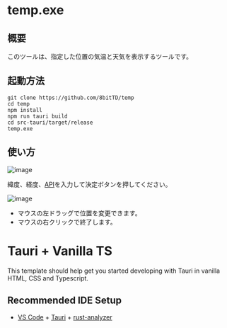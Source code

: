 # temp.exe
## 概要
このツールは、指定した位置の気温と天気を表示するツールです。

## 起動方法
```
git clone https://github.com/8bitTD/temp
cd temp
npm install
npm run tauri build
cd src-tauri/target/release
temp.exe
```
## 使い方
![image](https://github.com/8bitTD/temp/assets/19583059/66f3e2f8-d8db-4562-a761-8966575c2d42)

緯度、経度、[API](https://home.openweathermap.org/api_keys)を入力して決定ボタンを押してください。

![image](https://github.com/8bitTD/temp/assets/19583059/e7cef7a5-b2ef-49ef-94d1-73966c94c2b2)

* マウスの左ドラッグで位置を変更できます。
* マウスの右クリックで終了します。

  
# Tauri + Vanilla TS

This template should help get you started developing with Tauri in vanilla HTML, CSS and Typescript.

## Recommended IDE Setup

- [VS Code](https://code.visualstudio.com/) + [Tauri](https://marketplace.visualstudio.com/items?itemName=tauri-apps.tauri-vscode) + [rust-analyzer](https://marketplace.visualstudio.com/items?itemName=rust-lang.rust-analyzer)
